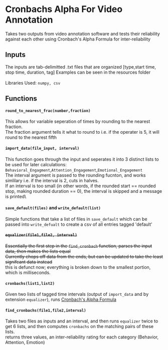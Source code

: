 # Cronbachs Alpha For Video Annotation

Takes two outputs from video annotation software and tests their reliability against each other using Cronbach's Alpha Formula
for inter-reliability

## Inputs

The inputs are tab-delimitted .txt files that are organized [type,start time, stop time, duration, tag]
Examples can be seen in the resources folder\
\
Libraries Used: `numpy, csv`

## Functions

#### `round_to_nearest_frac(number,fraction)`

This allows for variable seperation of times by rounding to the nearest fraction.  
The fraction argument tells it what to round to i.e. if the operater is 5, it will round to the nearest fifth

#### `import_data(file_input, interval)`

This function goes through the input and seperates it into 3 distinct lists to be used for later calculations: `Behavioral_Engagment`,`Attention_Engagement`,`Emotional_Engagement`\
The interval argument is passed to the rounding fucnton, and works simlilary i.e. if the interval is 2, cuts in halves.\
If an interval is too small (in other words, if the rounded start == rounded stop, making rounded duration == 0), the interval is skipped and a message is printed\

#### `save_default(files)` and `write_default(list)`

Simple functions that take a list of files in `save_default` which can be passed into `write_defualt` to create a csv of all entries tagged 'default'

#### ~~`equalizer(file1,file2, interval)`~~

~~Essentially the first step in the `find_cronbach` function, parses the input data, then makes the lists equal\
Currently chops off data from the ends, but can be updated to take the least signifcant data instead~~\
this is defunct now; everything is broken down to the smallest portion, which is milliseconds.

#### `cronbachs(list1,list2)`

Given two lists of tagged time intervals (output of `import_data` and by extension `equalizer`), runs [Cronbach's Alpha Formula](https://en.wikipedia.org/wiki/Cronbach%27s_alpha "Wikipedia Entry for Cronbach's")

#### `find_cronbachs(file1,file2,interval)`

Takes two files as inputs and an interval, and then runs `equalizer` twice to get 6 lists, and then computes `cronbachs` on the matching pairs of these lists.\
returns three values, an inter-reliability rating for each category (Behavior, Attention, Emotion)
